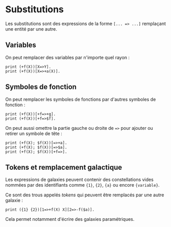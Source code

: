 # Substitutions

Les substitutions sont des expressions de la forme `[... => ...]` remplaçant
une entité par une autre.

## Variables

On peut remplacer des variables par n'importe quel rayon :

```
print (+f(X))[X=>Y].
print (+f(X))[X=>+a(X)].
```

## Symboles de fonction

On peut remplacer les symboles de fonctions par d'autres symboles
de fonction :

```
print (+f(X))[+f=>+g].
print (+f(X))[+f=>$f].
```

On peut aussi omettre la partie gauche ou droite de `=>` pour ajouter
ou retirer un symbole de tête :

```
print (+f(X); $f(X))[=>+a].
print (+f(X); $f(X))[=>$a].
print (+f(X); $f(X))[+f=>].
```

## Tokens et remplacement galactique

Les expressions de galaxies peuvent contenir des constellations vides
nommées par des identifiants comme `{1}`, `{2}`, `{a}` ou encore `{variable}`.

Ce sont des trous appelés *tokens* qui peuvent être remplacés par une autre
galaxie :

```
print ({1} {2})[1=>+f(X) X][2=>-f($a)].
```

Cela permet notamment d'écrire des galaxies paramétriques.
